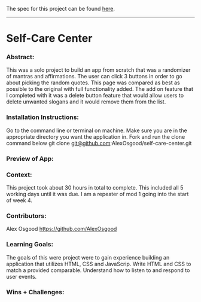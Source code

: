 
The spec for this project can be found [here](https://frontend.turing.io/projects/module-1/self-care-center.html).

______________________________________________________  

# Self-Care Center

### Abstract:
[//]: <> (Briefly describe what you built and its features. What problem is the app solving? How does this application solve that problem?)

This was a solo project to build an app from scratch that was a randomizer of mantras and affirmations. The user can click 3 buttons in order to go about picking the random quotes. This page was compared as best as possible to the original with full functionality added. The add on feature that I completed with it was a delete button feature that would allow users to delete unwanted slogans and it would remove them from the list.

### Installation Instructions:
[//]: <> (What steps does a person have to take to get your app cloned down and running?)

Go to the command line or terminal on machine.
Make sure you are in the appropriate directory you want the application in.
Fork and run the clone command below
git clone git@github.com:AlexOsgood/self-care-center.git

### Preview of App:
[//]: <> (Provide ONE gif or screenshot of your application - choose the "coolest" piece of functionality to show off.)



### Context:
[//]: <> (Give some context for the project here. How long did you have to work on it? How far into the Turing program are you?)

This project took about 30 hours in total to complete. This included all 5 working days until it was due. I am a repeater of mod 1 going into the start of week 4.

### Contributors:
[//]: <> (Who worked on this application? Link to their GitHubs.)

Alex Osgood
https://github.com/AlexOsgood

### Learning Goals:
[//]: <> (What were the learning goals of this project? What tech did you work with?)

The goals of this were project were to gain experience building an application that utilizes HTML, CSS and JavaScrip.
Write HTML and CSS to match a provided comparable. Understand how to listen to and respond to user events.


### Wins + Challenges:
[//]: <> (What are 2-3 wins you have from this project? What were some challenges you faced - and how did you get over them?)

